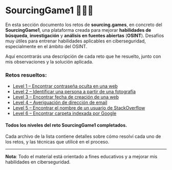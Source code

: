 # SourcingGame1 🕵️‍♂️🔎

En esta sección documento los retos de **sourcing.games**, en concreto del **SourcingGame1**, una plataforma creada para mejorar **habilidades de búsqueda**, **investigación** y **análisis en fuentes abiertas** (**OSINT**). Desafíos muy útiles para entrenar habilidades aplicables en ciberseguridad, especialmente en el ámbito del OSINT.

Aquí encontrarás una descripción de cada reto que he resuelto, junto con mis observaciones y la solución aplicada.

### Retos resueltos:

- [Level 1 – Encontrar contraseña oculta en una web](./Level01.md)
- [Level 2 – Identificar una persona a partir de una fotografía](./Level02.md)
- [Level 3 – Encontrar fecha de creación de una web](./Level03.md)
- [Level 4 – Averiguación de dirección de email](./Level04.md)
- [Level 5 – Encontrar el nombre de un usuario de StackOverflow](./Level05.md)
- [Level 6 – Encontrar carpeta indexada por Google](./Level06.md)

#### Todos los niveles del reto SourcingGame1 completados.

Cada archivo de la lista contiene detalles sobre cómo resolví cada uno de los retos, y las técnicas que utilicé en el proceso.

---

**Nota**: Todo el material está orientado a fines educativos y a mejorar mis habilidades en ciberseguridad.
